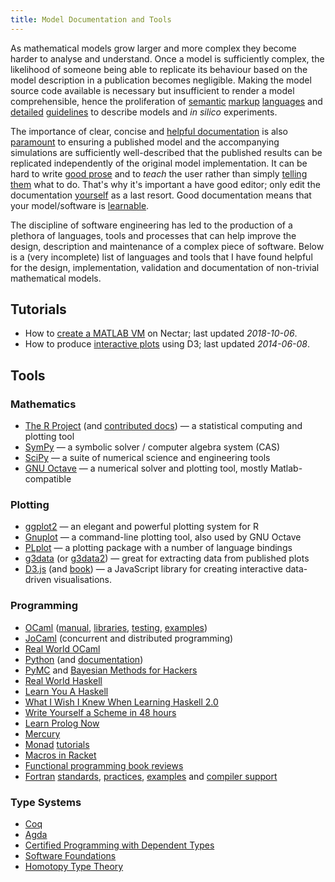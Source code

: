```yaml
---
title: Model Documentation and Tools
---
```


As mathematical models grow larger and more complex they become harder to
analyse and understand.
Once a model is sufficiently complex, the likelihood of someone being able to
replicate its behaviour based on the model description in a publication
becomes negligible.
Making the model source code available is necessary but insufficient to render
a model comprehensible, hence the proliferation of
[semantic](http://sed-ml.org/) [markup](http://sbml.org/)
[languages](http://www.cellml.org/) and
[detailed](http://co.mbine.org/standards/miriam)
[guidelines](http://biomodels.net/miase/) to describe models and *in silico*
experiments.

The importance of clear, concise and
[helpful documentation](https://web.archive.org/web/20200606231144/https://documentation.divio.com/) is also
[paramount](https://web.archive.org/web/20200618075304/https://jacobian.org/tags/great-documentation/) to ensuring a
published model and the accompanying simulations are sufficiently
well-described that the published results can be replicated independently of
the original model implementation.
It can be hard to write [good
prose](http://web.archive.org/web/20170614175347/http://www.americanscientist.org/issues/id.877,y.0,no.,content.true,page.1,css.print/issue.aspx)
and to *teach* the user rather than simply
[telling them](http://stevelosh.com/blog/2013/09/teach-dont-tell/) what to do.
That's why it's important a have good editor; only edit the documentation
[yourself](http://web.archive.org/web/20140616001452/http://lifehacker.com/5968996/how-to-edit-your-own-writing/all) as
a last resort.
Good documentation means that your model/software is
[learnable](http://brikis98.blogspot.com.tr/2014/05/you-are-what-you-document.html).

The discipline of software engineering has led to the production of a plethora
of languages, tools and processes that can help improve the design,
description and maintenance of a complex piece of software.
Below is a (very incomplete) list of languages and tools that I have found
helpful for the design, implementation, validation and documentation of
non-trivial mathematical models.

## Tutorials

- How to [create a MATLAB VM](./HOWTO/Create-a-MATLAB-VM) on Nectar; last
  updated *2018-10-06*.
- How to produce [interactive plots](./plotting-with-d3) using D3; last
  updated *2014-06-08*.

## Tools

### Mathematics

- [The R Project](http://www.r-project.org/) (and
  [contributed docs](http://cran.r-project.org/other-docs.html)) &mdash; a
  statistical computing and plotting tool
- [SymPy](http://sympy.org/) &mdash; a symbolic solver / computer algebra
  system (CAS)
- [SciPy](http://www.scipy.org/) &mdash; a suite of numerical science and
  engineering tools
- [GNU Octave](http://www.gnu.org/software/octave/) &mdash; a numerical solver
  and plotting tool, mostly Matlab-compatible

### Plotting

- [ggplot2](http://had.co.nz/ggplot2/) &mdash; an elegant and powerful
  plotting system for R
- [Gnuplot](http://www.gnuplot.info/) &mdash; a command-line plotting tool,
  also used by GNU Octave
- [PLplot](http://plplot.sourceforge.net/) &mdash; a plotting package with a
  number of language bindings
- [g3data](https://github.com/pn2200/g3data) (or
  [g3data2](https://github.com/jonasfrantz/g3data2)) &mdash; great for
  extracting data from published plots
- [D3.js](http://d3js.org/) (and
  [book](http://chimera.labs.oreilly.com/books/1230000000345/)) &mdash; a
  JavaScript library for creating interactive data-driven visualisations.

### Programming

-  [OCaml](http://caml.inria.fr/ocaml/)
   ([manual](http://caml.inria.fr/pub/docs/manual-ocaml/),
   [libraries](http://caml.inria.fr/pub/docs/manual-ocaml/libref/),
   [testing](http://ounit.forge.ocamlcore.org/),
   [examples](http://pleac.sourceforge.net/pleac_ocaml/))
- [JoCaml](http://jocaml.inria.fr/) (concurrent and distributed programming)
- [Real World OCaml](http://realworldocaml.org/)
- [Python](http://www.python.org/) (and
  [documentation](http://docs.python.org/))
- [PyMC](http://pymc-devs.github.io/pymc/) and [Bayesian Methods for
  Hackers](http://camdavidsonpilon.github.io/Probabilistic-Programming-and-Bayesian-Methods-for-Hackers/)
- [Real World Haskell](http://book.realworldhaskell.org/)
- [Learn You A Haskell](http://learnyouahaskell.com/)
- [What I Wish I Knew When Learning Haskell 2.0](http://dev.stephendiehl.com/hask)
- [Write Yourself a Scheme in 48 hours](http://en.wikibooks.org/wiki/Write_Yourself_a_Scheme_in_48_Hours)
- [Learn Prolog Now](http://www.learnprolognow.org/)
- [Mercury](http://www.mercurylang.org/)
- [Monad](http://blog.jcoglan.com/2011/03/05/translation-from-haskell-to-javascript-of-selected-portions-of-the-best-introduction-to-monads-ive-ever-read/)
  [tutorials](http://blog.sigfpe.com/2006/08/you-could-have-invented-monads-and.html)
- [Macros in Racket](http://www.greghendershott.com/fear-of-macros/index.html)
- [Functional programming book reviews](http://alexott.net/en/fp/books/)
- [Fortran](http://en.wikipedia.org/wiki/Fortran_95_language_features)
  [standards](http://fortran90.org/),
  [practices](https://bitbucket.org/eric_t/modern-fortran/wiki/Home),
  [examples](http://flibs.sourceforge.net/examples_modern_fortran.html) and
  [compiler support](http://gcc.gnu.org/wiki/GFortran)

### Type Systems

- [Coq](http://coq.inria.fr/)
- [Agda](http://wiki.portal.chalmers.se/agda/)
- [Certified Programming with Dependent Types](http://adam.chlipala.net/cpdt/)
- [Software Foundations](http://www.cis.upenn.edu/~bcpierce/sf/)
- [Homotopy Type Theory](http://homotopytypetheory.org/book/)
